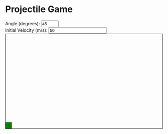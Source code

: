 <html>
<head>
  <title>Projectile Game</title>
  <style>
    #game {
      width: 500px;
      height: 300px;
      border: 1px solid black;
      position: relative;
    }
    #projectile {
      width: 10px;
      height: 10px;
      border-radius: 50%;
      background-color: red;
      position: absolute;
      bottom: 0;
      transition: transform 1s linear;
    }
    .target {
      width: 20px;
      height: 20px;
      background-color: green;
      position: absolute;
      bottom: 0;
    }
  </style>
</head>
<body>
  <h1>Projectile Game</h1>
  <div>
    <label for="angle">Angle (degrees):</label>
    <input type="number" id="angle" min="0" max="90" value="45">
  </div>
  <div>
    <label for="velocity">Initial Velocity (m/s):</label>
    <input type="number" id="velocity" min="0" value="50">
  </div>
  <div id="game">
    <div id="projectile"></div>
    <div id="target" class="target"></div>
  </div>
  <script>
    function calculateProjectile(initialVelocity, angle, targetHeight, targetDistance) {
      // Convert angle to radians
      const angleRadians = (angle * Math.PI) / 180;
      // Calculate time of flight
      const timeOfFlight = (2 * initialVelocity * Math.sin(angleRadians)) / 9.8;
      // Calculate horizontal distance
      const horizontalDistance = initialVelocity * Math.cos(angleRadians) * timeOfFlight;
      if (horizontalDistance === targetDistance) {
        // Projectile hits the target
        return 1;
      } else if (horizontalDistance < targetDistance) {
        // Projectile doesn't go far enough
        return 0;
      } else {
        // Projectile goes too far
        if (targetHeight > 0) {
          // Calculate vertical distance
          const verticalDistance =
            initialVelocity * Math.sin(angleRadians) * timeOfFlight -
            0.5 * 9.8 * Math.pow(timeOfFlight, 2);
          if (Math.abs(verticalDistance) <= targetHeight) {
            return 1;
          } else if (verticalDistance < targetHeight) {
            return 0;
          } else {
            return 2;
          }
        } else {
          return 2;
        }
      }
    }

    function generateRandomTarget(gameWidth) {
      const targetElement = document.getElementById('target');
      const targetPosition = Math.floor(Math.random() * (gameWidth - targetElement.offsetWidth));
      targetElement.style.transform = `translateX(${targetPosition}px)`;
    }
    
    function updateGame() {
      const initialVelocity = parseFloat(document.getElementById('velocity').value);
      const angle = parseFloat(document.getElementById('angle').value);
      const targetHeight = 10;  // Height of the target above the ground in meters
      const gameElement = document.getElementById('game');
      const gameWidth = gameElement.offsetWidth;
      
      generateRandomTarget(gameWidth);
      
      const projectileElement = document.getElementById('projectile');
      const targetElement = document.getElementById('target');
      const targetDistance = targetElement.getBoundingClientRect().left - gameElement.getBoundingClientRect().left;
      
      const outcome = calculateProjectile(initialVelocity, angle, targetHeight, targetDistance);
      
      const projectileFinalPosition = (outcome === 1) ? targetDistance : gameWidth;
      const targetPosition = (outcome === 1) ? targetDistance : gameWidth - targetElement.offsetWidth;
      
      projectileElement.style.transform = `translateX(${projectileFinalPosition}px) translateY(-${targetHeight}px)`;
      targetElement.style.transform = `translateX(${targetPosition}px)`;
    }
    
    // Attach event listeners to input elements
    const angleInput = document.getElementById('angle');
    const velocityInput = document.getElementById('velocity');
    angleInput.addEventListener('input', updateGame);
    velocityInput.addEventListener('input', updateGame);
    
    // Game settings
    updateGame();
    
    // Animation - Generate a new random target every 3 seconds
    setInterval(() => {
      generateRandomTarget(gameElement.offsetWidth);
    }, 3000);
  </script>
</body>
</html>